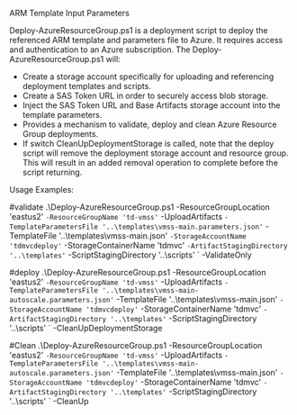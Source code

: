 ARM Template Input Parameters 

Deploy-AzureResourceGroup.ps1 is a deployment script to deploy the referenced ARM template and parameters file to Azure.  It requires access and authentication to an Azure subscription.  The Deploy-AzureResourceGroup.ps1 will:

- Create a storage account specifically for uploading and referencing deployment templates and scripts.
- Create a SAS Token URL in order to securely access blob storage.
- Inject the SAS Token URL and Base Artifacts storage account into the template parameters.
- Provides a mechanism to validate, deploy and clean Azure Resource Group deployments.
- If switch CleanUpDeploymentStorage is called, note that the deploy script will remove the deployment storage account and resource group.  This will result in an added removal operation to complete before the script returning. 


Usage Examples:

#validate
.\Deploy-AzureResourceGroup.ps1 -ResourceGroupLocation 'eastus2' `
-ResourceGroupName 'td-vmss' `
-UploadArtifacts `
-TemplateParametersFile '..\templates\vmss-main.parameters.json' `
-TemplateFile '..\templates\vmss-main.json' `
-StorageAccountName 'tdmvcdeploy' `
-StorageContainerName 'tdmvc' `
-ArtifactStagingDirectory '..\templates' `
-ScriptStagingDirectory '..\scripts' `
-ValidateOnly


#deploy
.\Deploy-AzureResourceGroup.ps1 -ResourceGroupLocation 'eastus2' `
-ResourceGroupName 'td-vmss' `
-UploadArtifacts `
-TemplateParametersFile '..\templates\vmss-main-autoscale.parameters.json' `
-TemplateFile '..\templates\vmss-main.json' `
-StorageAccountName 'tdmvcdeploy' `
-StorageContainerName 'tdmvc' `
-ArtifactStagingDirectory '..\templates' `
-ScriptStagingDirectory '..\scripts' `
-CleanUpDeploymentStorage

#Clean
.\Deploy-AzureResourceGroup.ps1 -ResourceGroupLocation 'eastus2' `
-ResourceGroupName 'td-vmss' `
-UploadArtifacts `
-TemplateParametersFile '..\templates\vmss-main-autoscale.parameters.json' `
-TemplateFile '..\templates\vmss-main.json' `
-StorageAccountName 'tdmvcdeploy' `
-StorageContainerName 'tdmvc' `
-ArtifactStagingDirectory '..\templates' `
-ScriptStagingDirectory '..\scripts' `
-CleanUp
